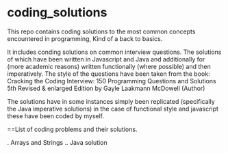 # coding_solutions
This repo contains coding solutions to the most common concepts encountered in programming, Kind of a back to basics.

It includes conding solutions on common interview questions. The solutions of which have been written in Javascript and Java and 
additionally for (more academic reasons) written functionally (where possible) and then imperatively. The style of the questions have been 
taken from the book: Cracking the Coding Interview: 150 Programming Questions and Solutions 5th Revised & enlarged Edition
by Gayle Laakmann McDowell  (Author)

The solutions have in some instances simply been replicated (specifically the Java imperative solutions) in the case of functional style and javascript 
these have been coded by myself.

==List of coding problems and their solutions.

. Arrays and Strings
 .. Java solution
